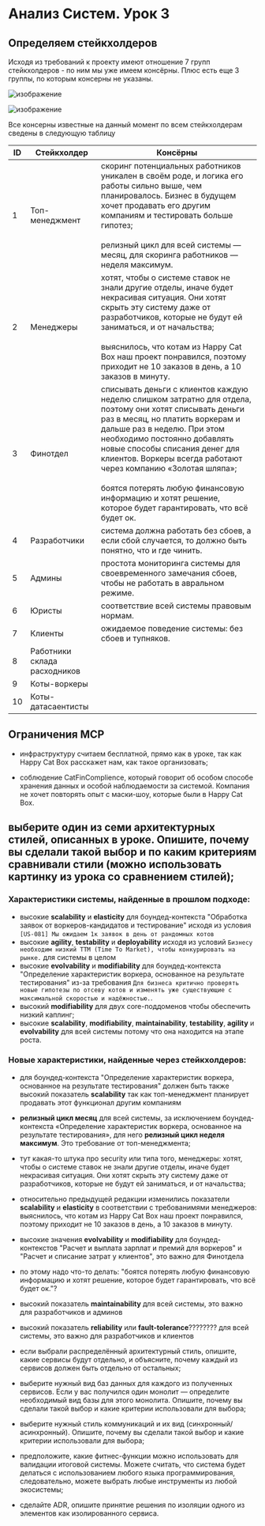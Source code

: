 # Анализ Систем. Урок 3

## Определяем стейкхолдеров

Исходя из требований к проекту имеют отношение 7 групп стейкхолдеров - по ним мы уже имеем консёрны. Плюс есть еще 3 группы, по которым консерны не указаны.

![изображение](https://github.com/mechanicalmachine/systems-analysis/assets/30704273/053651ea-7eb2-4cc9-a1ad-d1143f825fd9)

![изображение](https://github.com/mechanicalmachine/systems-analysis/assets/30704273/e77e9c52-f94b-497d-b562-e67cccd56b8e)

Все консерны известные на данный момент по всем стейкхолдерам сведены в следующую таблицу

 **ID**    | **Стейкхолдер**              | Консёрны                                                                                                     |
-----------|------------------------------|--------------------------------------------------------------------------------------------------------------|
 1         | Топ-менеджмент               | скоринг потенциальных работников уникален в своём роде, и логика его работы сильно выше, чем планировалось. Бизнес в будущем хочет продавать его другим компаниям и тестировать больше гипотез;<br><br>релизный цикл для всей системы — месяц, для скоринга работников — неделя максимум. |
 2         | Менеджеры                    | хотят, чтобы о системе ставок не знали другие отделы, иначе будет некрасивая ситуация. Они хотят скрыть эту систему даже от разработчиков, которые не будут ей заниматься, и от начальства;<br><br> выяснилось, что котам из Happy Cat Box наш проект понравился, поэтому приходит не 10 заказов в день, а 10 заказов в минуту.                              |
 3         | Финотдел                     | списывать деньги с клиентов каждую неделю слишком затратно для отдела, поэтому они хотят списывать деньги раз в месяц, но платить воркерам и дальше раз в неделю. При этом необходимо постоянно добавлять новые способы списания денег для клиентов. Воркеры всегда работают через компанию «Золотая шляпа»;<br><br>боятся потерять любую финансовую информацию и хотят решение, которое будет гарантировать, что всё будет ок. |
 4         | Разработчики                 | система должна работать без сбоев, а если сбой случается, то должно быть понятно, что и где чинить.          |
 5         | Админы                       | простота мониторинга системы для своевременного замечания сбоев, чтобы не работать в авральном режиме.       |
 6         | Юристы                       | соответствие всей системы правовым нормам.                                                                   |
 7         | Клиенты                      | ожидаемое поведение системы: без сбоев и тупняков.                                                           |
 8         | Работники склада расходников |                                                                                                              |
 9         | Коты-воркеры                 |                                                                                                              |
 10        | Коты-датасаентисты           |                                                                                                              |

## Ограничения MCP

- инфраструктуру считаем бесплатной, прямо как в уроке, так как Happy Cat Box расскажет нам, как такое организовать;

- соблюдение CatFinComplience, который говорит об особом способе хранения данных и особой наблюдаемости за системой. Компания не хочет повторять опыт с маски-шоу, которые были в Happy Cat Box.

## выберите один из семи архитектурных стилей, описанных в уроке. Опишите, почему вы сделали такой выбор и по каким критериям сравнивали стили (можно использовать картинку из урока со сравнением стилей);

### Характеристики системы, найденные в прошлом подходе:

 - высокие **scalability** и **elasticity** для боундед-контекста "Обработка заявок от воркеров-кандидатов и тестирование" исходя из условия `[US-081] Мы ожидаем 1к заявок в день от рандомных котов`
 - высокие **agility**, **testability** и **deployability** исходя из условий `Бизнесу необходим низкий ТТМ (Time To Market), чтобы конкурировать на рынке.` для системы в целом
 - высокие **evolvability** и **modifiability** для боундед-контекста "Определение характеристик воркера, основанное на результате тестирования" из-за требования `Для бизнеса критично проверять новые гипотезы по отсеву котов и изменять уже существующие с максимальной скоростью и надёжностью.`.
 - высокий **modifiability** для двух core-поддоменов чтобы обеспечить низкий каплинг;
 - высокие **scalability**, **modifiability**, **maintainability**, **testability**, **agility** и **evolvability** для всей системы потому что она находится на этапе роста.

### Новые характеристики, найденные через стейкхолдеров:
- для боундед-контекста "Определение характеристик воркера, основанное на результате тестирования" должен быть также высокий показатель **scalability** так как топ-менеджмент планирует продавать этот функционал другим компаниям 
- **релизный цикл месяц** для всей системы, за исключением боундед-контекста «Определение характеристик воркера, основанное на результате тестирования», для него **релизный цикл неделя максимум**. Это требование от топ-менеджмента;
- тут какая-то штука про security или типа того, менеджеры: хотят, чтобы о системе ставок не знали другие отделы, иначе будет некрасивая ситуация. Они хотят скрыть эту систему даже от разработчиков, которые не будут ей заниматься, и от начальства;
- относительно предыдущей редакции изменились показатели **scalability** и **elasticity** в соответствии с требованимями менеджеров: выяснилось, что котам из Happy Cat Box наш проект понравился, поэтому приходит не 10 заказов в день, а 10 заказов в минуту.
- высокие значения **evolvability** и **modifiability** для боундед-контекстов "Расчет и выплата зарплат и премий для воркеров" и "Расчет и списание затрат у клиентов", это важно для Финотдела
- по этому надо что-то делать: "боятся потерять любую финансовую информацию и хотят решение, которое будет гарантировать, что всё будет ок."?
- высокий показатель **maintainability** для всей системы, это важно для разработчиков и админов
- высокий показатель **reliability** или **fault-tolerance**???????? для всей системы, это важно для разработчиков и клиентов

- если выбрали распределённый архитектурный стиль, опишите, какие сервисы будут отдельно, и объясните, почему каждый из сервисов должен быть отдельно от остальных;
- выберите нужный вид баз данных для каждого из полученных сервисов. Если у вас получился один монолит — определите необходимый вид базы для этого монолита. Опишите, почему вы сделали такой выбор и какие критерии использовали для выбора;
- выберите нужный стиль коммуникаций и их вид (синхронный/асинхронный). Опишите, почему вы сделали такой выбор и какие критерии использовали для выбора;
- предположите, какие фитнес-функции можно использовать для валидации итоговой системы. Можете считать, что система будет делаться с использованием любого языка программирования, следовательно, можете выбрать любые инструменты из любой экосистемы;
- сделайте ADR, опишите принятие решения по изоляции одного из элементов как изолированного сервиса.
